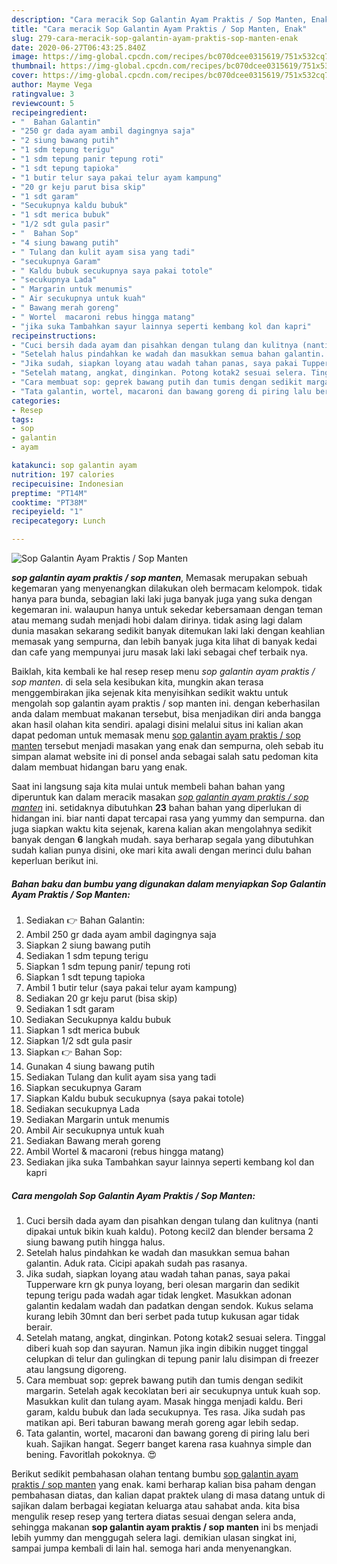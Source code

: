 ```yaml
---
description: "Cara meracik Sop Galantin Ayam Praktis / Sop Manten, Enak"
title: "Cara meracik Sop Galantin Ayam Praktis / Sop Manten, Enak"
slug: 279-cara-meracik-sop-galantin-ayam-praktis-sop-manten-enak
date: 2020-06-27T06:43:25.840Z
image: https://img-global.cpcdn.com/recipes/bc070dcee0315619/751x532cq70/sop-galantin-ayam-praktis-sop-manten-foto-resep-utama.jpg
thumbnail: https://img-global.cpcdn.com/recipes/bc070dcee0315619/751x532cq70/sop-galantin-ayam-praktis-sop-manten-foto-resep-utama.jpg
cover: https://img-global.cpcdn.com/recipes/bc070dcee0315619/751x532cq70/sop-galantin-ayam-praktis-sop-manten-foto-resep-utama.jpg
author: Mayme Vega
ratingvalue: 3
reviewcount: 5
recipeingredient:
- "  Bahan Galantin"
- "250 gr dada ayam ambil dagingnya saja"
- "2 siung bawang putih"
- "1 sdm tepung terigu"
- "1 sdm tepung panir tepung roti"
- "1 sdt tepung tapioka"
- "1 butir telur saya pakai telur ayam kampung"
- "20 gr keju parut bisa skip"
- "1 sdt garam"
- "Secukupnya kaldu bubuk"
- "1 sdt merica bubuk"
- "1/2 sdt gula pasir"
- "  Bahan Sop"
- "4 siung bawang putih"
- " Tulang dan kulit ayam sisa yang tadi"
- "secukupnya Garam"
- " Kaldu bubuk secukupnya saya pakai totole"
- "secukupnya Lada"
- " Margarin untuk menumis"
- " Air secukupnya untuk kuah"
- " Bawang merah goreng"
- " Wortel  macaroni rebus hingga matang"
- "jika suka Tambahkan sayur lainnya seperti kembang kol dan kapri"
recipeinstructions:
- "Cuci bersih dada ayam dan pisahkan dengan tulang dan kulitnya (nanti dipakai untuk bikin kuah kaldu). Potong kecil2 dan blender bersama 2 siung bawang putih hingga halus."
- "Setelah halus pindahkan ke wadah dan masukkan semua bahan galantin. Aduk rata. Cicipi apakah sudah pas rasanya."
- "Jika sudah, siapkan loyang atau wadah tahan panas, saya pakai Tupperware krn gk punya loyang, beri olesan margarin dan sedikit tepung terigu pada wadah agar tidak lengket. Masukkan adonan galantin kedalam wadah dan padatkan dengan sendok. Kukus selama kurang lebih 30mnt dan beri serbet pada tutup kukusan agar tidak berair."
- "Setelah matang, angkat, dinginkan. Potong kotak2 sesuai selera. Tinggal diberi kuah sop dan sayuran. Namun jika ingin dibikin nugget tinggal celupkan di telur dan gulingkan di tepung panir lalu disimpan di freezer atau langsung digoreng."
- "Cara membuat sop: geprek bawang putih dan tumis dengan sedikit margarin. Setelah agak kecoklatan beri air secukupnya untuk kuah sop. Masukkan kulit dan tulang ayam. Masak hingga menjadi kaldu. Beri garam, kaldu bubuk dan lada secukupnya. Tes rasa. Jika sudah pas matikan api. Beri taburan bawang merah goreng agar lebih sedap."
- "Tata galantin, wortel, macaroni dan bawang goreng di piring lalu beri kuah. Sajikan hangat. Segerr banget karena rasa kuahnya simple dan bening. Favoritlah pokoknya. 😍"
categories:
- Resep
tags:
- sop
- galantin
- ayam

katakunci: sop galantin ayam 
nutrition: 197 calories
recipecuisine: Indonesian
preptime: "PT14M"
cooktime: "PT38M"
recipeyield: "1"
recipecategory: Lunch

---
```



![Sop Galantin Ayam Praktis / Sop Manten](https://img-global.cpcdn.com/recipes/bc070dcee0315619/751x532cq70/sop-galantin-ayam-praktis-sop-manten-foto-resep-utama.jpg)

<b><i>sop galantin ayam praktis / sop manten</i></b>, Memasak merupakan sebuah kegemaran yang menyenangkan dilakukan oleh bermacam kelompok. tidak hanya para bunda, sebagian laki laki juga banyak juga yang suka dengan kegemaran ini. walaupun hanya untuk sekedar kebersamaan dengan teman atau memang sudah menjadi hobi dalam dirinya. tidak asing lagi dalam dunia masakan sekarang sedikit banyak ditemukan laki laki dengan keahlian memasak yang sempurna, dan lebih banyak juga kita lihat di banyak kedai dan cafe yang mempunyai juru masak laki laki sebagai chef terbaik nya.



Baiklah, kita kembali ke hal resep resep menu <i>sop galantin ayam praktis / sop manten</i>. di sela sela kesibukan kita, mungkin akan terasa menggembirakan jika sejenak kita menyisihkan sedikit waktu untuk mengolah sop galantin ayam praktis / sop manten ini. dengan keberhasilan anda dalam membuat makanan tersebut, bisa menjadikan diri anda bangga akan hasil olahan kita sendiri. apalagi disini melalui situs ini kalian akan dapat pedoman untuk memasak menu <u>sop galantin ayam praktis / sop manten</u> tersebut menjadi masakan yang enak dan sempurna, oleh sebab itu simpan alamat website ini di ponsel anda sebagai salah satu pedoman kita dalam membuat hidangan baru yang enak.


Saat ini langsung saja kita mulai untuk membeli bahan bahan yang diperuntuk kan dalam meracik masakan <u><i>sop galantin ayam praktis / sop manten</i></u> ini. setidaknya dibutuhkan <b>23</b> bahan bahan yang diperlukan di hidangan ini. biar nanti dapat tercapai rasa yang yummy dan sempurna. dan juga siapkan waktu kita sejenak, karena kalian akan mengolahnya sedikit banyak dengan <b>6</b> langkah mudah. saya berharap segala yang dibutuhkan sudah kalian punya disini, oke mari kita awali dengan merinci dulu bahan keperluan berikut ini.

<!--inarticleads1-->

##### Bahan baku dan bumbu yang digunakan dalam menyiapkan Sop Galantin Ayam Praktis / Sop Manten:

1. Sediakan  👉 Bahan Galantin:
1. Ambil 250 gr dada ayam ambil dagingnya saja
1. Siapkan 2 siung bawang putih
1. Sediakan 1 sdm tepung terigu
1. Siapkan 1 sdm tepung panir/ tepung roti
1. Siapkan 1 sdt tepung tapioka
1. Ambil 1 butir telur (saya pakai telur ayam kampung)
1. Sediakan 20 gr keju parut (bisa skip)
1. Sediakan 1 sdt garam
1. Sediakan Secukupnya kaldu bubuk
1. Siapkan 1 sdt merica bubuk
1. Siapkan 1/2 sdt gula pasir
1. Siapkan  👉 Bahan Sop:
1. Gunakan 4 siung bawang putih
1. Sediakan  Tulang dan kulit ayam sisa yang tadi
1. Siapkan secukupnya Garam
1. Siapkan  Kaldu bubuk secukupnya (saya pakai totole)
1. Sediakan secukupnya Lada
1. Sediakan  Margarin untuk menumis
1. Ambil  Air secukupnya untuk kuah
1. Sediakan  Bawang merah goreng
1. Ambil  Wortel &amp; macaroni (rebus hingga matang)
1. Sediakan jika suka Tambahkan sayur lainnya seperti kembang kol dan kapri




<!--inarticleads2-->

##### Cara mengolah Sop Galantin Ayam Praktis / Sop Manten:

1. Cuci bersih dada ayam dan pisahkan dengan tulang dan kulitnya (nanti dipakai untuk bikin kuah kaldu). Potong kecil2 dan blender bersama 2 siung bawang putih hingga halus.
1. Setelah halus pindahkan ke wadah dan masukkan semua bahan galantin. Aduk rata. Cicipi apakah sudah pas rasanya.
1. Jika sudah, siapkan loyang atau wadah tahan panas, saya pakai Tupperware krn gk punya loyang, beri olesan margarin dan sedikit tepung terigu pada wadah agar tidak lengket. Masukkan adonan galantin kedalam wadah dan padatkan dengan sendok. Kukus selama kurang lebih 30mnt dan beri serbet pada tutup kukusan agar tidak berair.
1. Setelah matang, angkat, dinginkan. Potong kotak2 sesuai selera. Tinggal diberi kuah sop dan sayuran. Namun jika ingin dibikin nugget tinggal celupkan di telur dan gulingkan di tepung panir lalu disimpan di freezer atau langsung digoreng.
1. Cara membuat sop: geprek bawang putih dan tumis dengan sedikit margarin. Setelah agak kecoklatan beri air secukupnya untuk kuah sop. Masukkan kulit dan tulang ayam. Masak hingga menjadi kaldu. Beri garam, kaldu bubuk dan lada secukupnya. Tes rasa. Jika sudah pas matikan api. Beri taburan bawang merah goreng agar lebih sedap.
1. Tata galantin, wortel, macaroni dan bawang goreng di piring lalu beri kuah. Sajikan hangat. Segerr banget karena rasa kuahnya simple dan bening. Favoritlah pokoknya. 😍




Berikut sedikit pembahasan olahan tentang bumbu <u>sop galantin ayam praktis / sop manten</u> yang enak. kami berharap kalian bisa paham dengan pembahasan diatas, dan kalian dapat praktek ulang di masa datang untuk di sajikan dalam berbagai kegiatan keluarga atau sahabat anda. kita bisa mengulik resep resep yang tertera diatas sesuai dengan selera anda, sehingga makanan <b>sop galantin ayam praktis / sop manten</b> ini bs menjadi lebih yummy dan menggugah selera lagi. demikian ulasan singkat ini, sampai jumpa kembali di lain hal. semoga hari anda menyenangkan.
